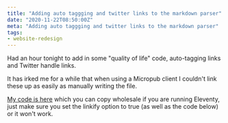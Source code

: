 ```yaml
---
title: "Adding auto taggging and twitter links to the markdown parser"
date: "2020-11-22T08:50:00Z"
meta: "Adding auto taggging and twitter links to the markdown parser"
tags:
- website-redesign
---
```

Had an hour tonight to add in some "quality of life" code, auto-tagging links and Twitter handle links.

It has irked me for a while that when using a Micropub client I couldn't link these up as easily as manually writing the file.

[My code is here](https://github.com/vipickering/vincentp/blob/main/lib/parsers/markdown/markdown.js) which you can copy wholesale if you are running Eleventy, just make sure you set the linkify option to true (as well as the code below) or it won't work.
